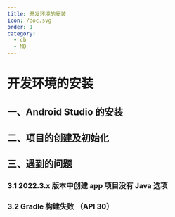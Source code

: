 ```yaml
---
title: 开发环境的安装
icon: /doc.svg
order: 1
category:
  - cb
  - MD
---
```


# 开发环境的安装


## 一、Android Studio 的安装



## 二、项目的创建及初始化



## 三、遇到的问题

### 3.1 2022.3.x 版本中创建 app 项目没有 Java 选项



### 3.2 Gradle 构建失败  （API 30）

